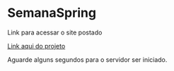 # SemanaSpring

Link para acessar o site postado

[Link aqui do projeto](https://dsmovie-gustavo.netlify.app)

Aguarde alguns segundos para o servidor ser iniciado.
